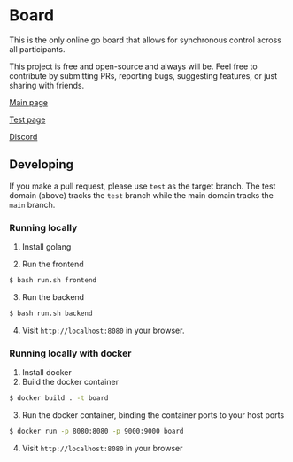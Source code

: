 # Board

This is the only online go board that allows for synchronous control across all participants.

This project is free and open-source and always will be. Feel free to contribute by submitting PRs, reporting bugs, suggesting features, or just sharing with friends.

[Main page](https://board.tripleko.com)

[Test page](https://board-test.tripleko.com)

[Discord](https://discord.gg/y4wGZyed3e)

## Developing

If you make a pull request, please use `test` as the target branch. The test domain (above) tracks the `test` branch while the main domain tracks the `main` branch.

### Running locally

1. Install golang

2. Run the frontend
```bash
$ bash run.sh frontend
```

3. Run the backend
```bash
$ bash run.sh backend
```

4. Visit `http://localhost:8080` in your browser.

### Running locally with docker

1. Install docker
2. Build the docker container

```bash
$ docker build . -t board
```

3. Run the docker container, binding the container ports to your host ports

```bash
$ docker run -p 8080:8080 -p 9000:9000 board
```

4. Visit `http://localhost:8080` in your browser

